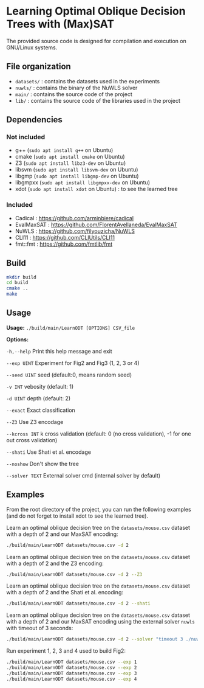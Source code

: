 # Learning Optimal Oblique Decision Trees with (Max)SAT

The provided source code is designed for compilation and execution on GNU/Linux systems.


## File organization

- `datasets/` : contains the datasets used in the experiments
- `nuwls/` : contains the binary of the NuWLS solver
- `main/` : contains the source code of the project
- `lib/` : contains the source code of the libraries used in the project


## Dependencies

### Not included
- g++ (`sudo apt install g++` on Ubuntu)
- cmake (`sudo apt install cmake` on Ubuntu)
- Z3 (`sudo apt install libz3-dev` on Ubuntu)
- libsvm (`sudo apt install libsvm-dev` on Ubuntu)
- libgmp (`sudo apt install libgmp-dev` on Ubuntu)
- libgmpxx (`sudo apt install libgmpxx-dev` on Ubuntu)
- xdot (`sudo apt install xdot` on Ubuntu) : to see the learned tree

### Included
- Cadical : https://github.com/arminbiere/cadical
- EvalMaxSAT : https://github.com/FlorentAvellaneda/EvalMaxSAT
- NuWLS : https://github.com/filyouzicha/NuWLS
- CLI11 : https://github.com/CLIUtils/CLI11
- fmt::fmt : https://github.com/fmtlib/fmt


## Build

```bash
mkdir build
cd build
cmake ..
make
```


## Usage


**Usage:** `./build/main/LearnODT [OPTIONS] CSV_file`

**Options:**

  `-h,--help`                   Print this help message and exit

  `--exp UINT`                  Experiment for Fig2 and Fig3 (1, 2, 3 or 4)

  `--seed UINT`                 seed (default:0, means random seed)

  `-v INT`                      vebosity (default: 1)

  `-d UINT`                     depth (default: 2)

  `--exact`                     Exact classification

  `--Z3`                        Use Z3 encodage

  `--kcross INT`                k cross validation (default: 0 (no cross validation), -1 for one out cross validation)

  `--shati`                     Use Shati et al. encodage

  `--noshow`                    Don't show the tree

  `--solver TEXT`               External solver cmd (internal solver by default)

## Examples

From the root directory of the project, you can run the following examples (and do not forget to install xdot to see the learned tree).

Learn an optimal oblique decision tree on the `datasets/mouse.csv` dataset with a depth of 2 and our MaxSAT encoding:
```bash
./build/main/LearnODT datasets/mouse.csv -d 2
```

Learn an optimal oblique decision tree on the `datasets/mouse.csv` dataset with a depth of 2 and the Z3 encoding:
```bash
./build/main/LearnODT datasets/mouse.csv -d 2 --Z3
```

Learn an optimal oblique decision tree on the `datasets/mouse.csv` dataset with a depth of 2 and the Shati et al. encoding:
```bash
./build/main/LearnODT datasets/mouse.csv -d 2 --shati
```

Learn an optimal oblique decision tree on the `datasets/mouse.csv` dataset with a depth of 2 and our MaxSAT encoding using the external solver `nuwls` with timeout of 3 seconds:
```bash
./build/main/LearnODT datasets/mouse.csv -d 2 --solver "timeout 3 ./nuwls/nuwls"
```

Run experiment 1, 2, 3 and 4 used to build Fig2:
```bash
./build/main/LearnODT datasets/mouse.csv --exp 1
./build/main/LearnODT datasets/mouse.csv --exp 2
./build/main/LearnODT datasets/mouse.csv --exp 3
./build/main/LearnODT datasets/mouse.csv --exp 4
```
